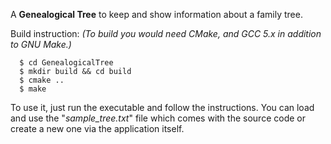 A **Genealogical Tree** to keep and show information about a family tree.

Build instruction: *(To build you would need CMake, and GCC 5.x in addition to GNU Make.)*
```
  $ cd GenealogicalTree
  $ mkdir build && cd build
  $ cmake ..
  $ make
```

To use it, just run the executable and follow the instructions. You can load and use the "*sample_tree.txt*" file which comes with the source code or create a new one via the application itself.
